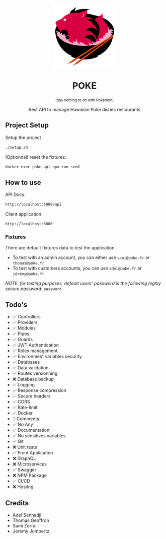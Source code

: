 <div align="center">
  <img src="./logo.png" width="200" alt="Nest Logo" />
  <h1>POKE</h1>
  <small>(has nothing to do with Pokémon)</small>
  <p>Rest API to manage Hawaiian Poke dishes restaurants</p>
</div>

## Project Setup

Setup the project

```bash
./setup.sh
```

(Optionnal) reset the fixtures:

```bash
docker exec poke-api npm run seed
```

## How to use

API Docs:

```txt
http://localhost:5000/api
```

Client application:

```txt
http://localhost:3000
```

### Fixtures

There are default fixtures data to test the application.

- To test with an admin account, you can either use `sami@poke.fr` or `thomas@poke.fr`
- To test with customers accounts, you can use `adel@poke.fr` or `jérémy@poke.fr`

_NOTE: for testing purposes, default users' password is the following
highly secure password:_ `password`

## Todo's

- ✅ Controllers
- ✅ Providers
- ✅ Modules
- ✅ Pipes
- ✅ Guards
- ✅ JWT Authentication
- ✅ Roles management
- ✅ Environment variables security
- ✅ Databases
- ✅ Data validation
- ✅ Routes versionning
- ❌ Database backup
- ✅ Logging
- ✅ Response compression
- ✅ Secure headers
- ✅ CORS
- ✅ Rate-limit
- ✅ Docker
- ❔ Comments
- ✅ No Any
- ✅ Documentation
- ✅ No sensitives variables
- ✅ Git
- ❌ Unit tests
- ✅ Front Application
- ❌ GraphQL
- ❌ Microservices
- ✅ Swagger
- ❌ NPM Package
- ✅ CI/CD
- ❌ Hosting

## Credits

- Adel Senhadji
- Thomas Geoffron
- Sami Zerrai
- Jérémy Jumpertz
